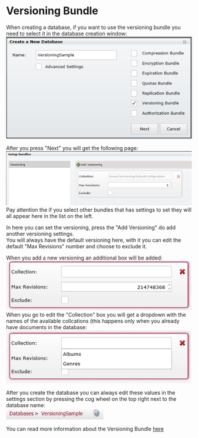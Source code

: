 # Versioning Bundle
When creating a database, if you want to use the versioning bundle you need to select it in the database creation window:  
![Tasks Fig 1](Images/studio_versioning_1.PNG)  

After you press "Next" you will get the following page:  
![Tasks Fig 2](Images/studio_versioning_2.PNG)  
Pay attention the if you select other bundles that has settings to set they will all appear here in the list on the left.  

In here you can set the versioning, press the "Add Versioning" do add another versioning settings.  
You will always have the default versioning here, with it you can edit the default "Max Revisions" number and choose to exclude it.  

When you add a new versioning an additional box will be added:  
![Tasks Fig 3](Images/studio_versioning_3.PNG)  
When you go to edit the "Collection" box you will get a dropdown with the names of the available collcations (this happens only when you already have documents in the database:  
![Tasks Fig 4](Images/studio_versioning_4.PNG)  

After you create the database you can always edit these values in the settings section by pressing the cog wheel on the top right next to the database name:  
![Tasks Fig 5](Images/studio_versioning_5.PNG)  

You can read more information about the Versioning Bundle [here](../../server/bundles/versioning?version=2.0)